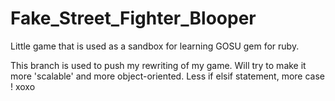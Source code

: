 # Fake_Street_Fighter_Blooper
Little game that is used as a sandbox for learning GOSU gem for ruby.

This branch is used to push my rewriting of my game.
Will try to make it more 'scalable' and more object-oriented.
Less if elsif statement, more case ! xoxo
